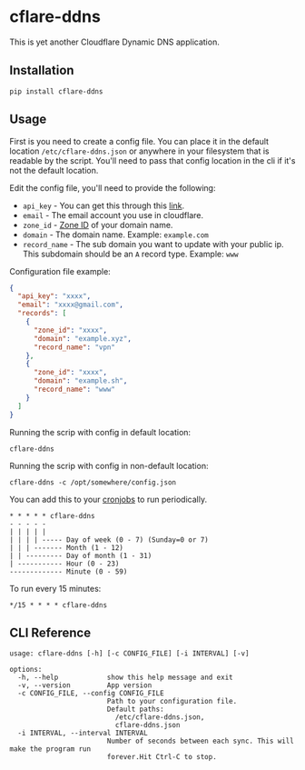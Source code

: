 # cflare-ddns

This is yet another Cloudflare Dynamic DNS application.

## Installation

```shell
pip install cflare-ddns
```

## Usage

First is you need to create a config file. You can place it in the default location `/etc/cflare-ddns.json` or anywhere in your filesystem that is readable by the script. You'll need to pass that config location in the cli if it's not the default location.

Edit the config file, you'll need to provide the following:

- `api_key` - You can get this through this [link](https://developers.cloudflare.com/fundamentals/api/get-started/keys/).
- `email` - The email account you use in cloudflare.
- `zone_id` - [Zone ID](https://developers.cloudflare.com/fundamentals/setup/find-account-and-zone-ids/) of your domain name.
- `domain` - The domain name. Example: `example.com`
- `record_name` - The sub domain you want to update with your public ip. This subdomain should be an `A` record type. Example: `www`

Configuration file example:

```json
{
  "api_key": "xxxx",
  "email": "xxxx@gmail.com",
  "records": [
    {
      "zone_id": "xxxx",
      "domain": "example.xyz",
      "record_name": "vpn"
    },
    {
      "zone_id": "xxxx",
      "domain": "example.sh",
      "record_name": "www"
    }
  ]
}
```

Running the scrip with config in default location:

```shell
cflare-ddns
```

Running the scrip with config in non-default location:

```shell
cflare-ddns -c /opt/somewhere/config.json
```

You can add this to your [cronjobs](https://crontab.guru/) to run periodically.

```shell
* * * * * cflare-ddns
- - - - -
| | | | |
| | | | ----- Day of week (0 - 7) (Sunday=0 or 7)
| | | ------- Month (1 - 12)
| | --------- Day of month (1 - 31)
| ----------- Hour (0 - 23)
------------- Minute (0 - 59)
```

To run every 15 minutes:

```cron
*/15 * * * * cflare-ddns
```

## CLI Reference

```shell
usage: cflare-ddns [-h] [-c CONFIG_FILE] [-i INTERVAL] [-v]

options:
  -h, --help            show this help message and exit
  -v, --version         App version
  -c CONFIG_FILE, --config CONFIG_FILE
                        Path to your configuration file.
                        Default paths:
                          /etc/cflare-ddns.json,
                          cflare-ddns.json
  -i INTERVAL, --interval INTERVAL
                        Number of seconds between each sync. This will make the program run
                        forever.Hit Ctrl-C to stop.
```
